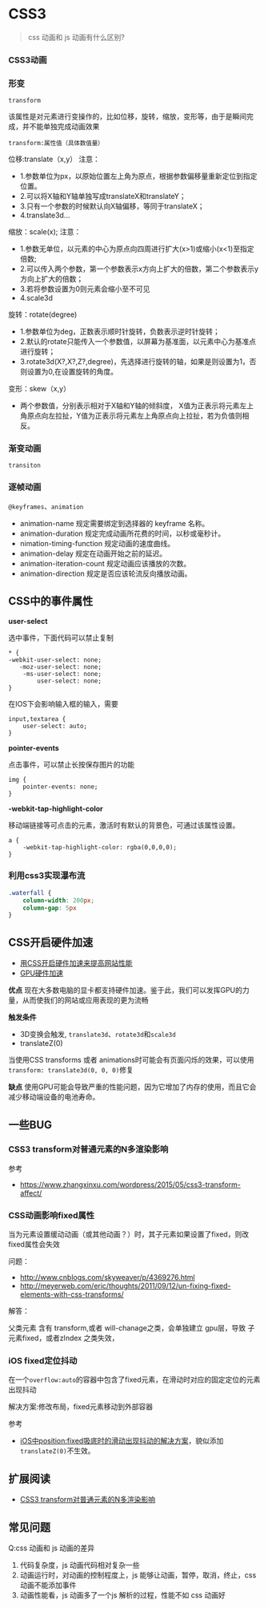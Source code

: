 CSS3
===
> css 动画和 js 动画有什么区别?

### CSS3动画

### 形变
`transform`

该属性是对元素进行变操作的，比如位移，旋转，缩放，变形等，由于是瞬间完成，并不能单独完成动画效果
```
transform:属性值（具体数值量）
```

位移:translate（x,y）
注意：
* 1.参数单位为px，以原始位置左上角为原点，根据参数偏移量重新定位到指定位置。
* 2.可以将X轴和Y轴单独写成translateX和translateY；
* 3.只有一个参数的时候默认向X轴偏移，等同于translateX；
* 4.translate3d...

缩放：scale(x);
注意：
* 1.参数无单位，以元素的中心为原点向四周进行扩大(x>1)或缩小(x<1)至指定倍数;
* 2.可以传入两个参数，第一个参数表示x方向上扩大的倍数，第二个参数表示y方向上扩大的倍数；
* 3.若将参数设置为0则元素会缩小至不可见
* 4.scale3d

旋转：rotate(degree)  
* 1.参数单位为deg，正数表示顺时针旋转，负数表示逆时针旋转；
* 2.默认的rotate只能传入一个参数值，以屏幕为基准面，以元素中心为基准点进行旋转；
* 3.rotate3d(X?,X?,Z?,degree)，先选择进行旋转的轴，如果是则设置为1，否则设置为0,在设置旋转的角度。

变形：skew（x,y）
* 两个参数值，分别表示相对于X轴和Y轴的倾斜度， X值为正表示将元素左上角原点向左拉扯，Y值为正表示将元素左上角原点向上拉扯，若为负值则相反。

### 渐变动画
`transiton`

### 逐帧动画
`@keyframes`、`animation`
* animation-name	规定需要绑定到选择器的 keyframe 名称。
* animation-duration	规定完成动画所花费的时间，以秒或毫秒计。
* nimation-timing-function	规定动画的速度曲线。
* animation-delay	规定在动画开始之前的延迟。
* animation-iteration-count	规定动画应该播放的次数。
* animation-direction	规定是否应该轮流反向播放动画。

## CSS中的事件属性
**user-select**

选中事件，下面代码可以禁止复制
```
* {
-webkit-user-select: none;
   -moz-user-select: none;
    -ms-user-select: none;
        user-select: none;
}
```
在IOS下会影响输入框的输入，需要
```
input,textarea {
    user-select: auto;
}
```

**pointer-events**

点击事件，可以禁止长按保存图片的功能
```
img { 
    pointer-events: none; 
}
```

**-webkit-tap-highlight-color**

移动端链接等可点击的元素，激活时有默认的背景色，可通过该属性设置。
```
a {
    -webkit-tap-highlight-color: rgba(0,0,0,0);
}
```

### 利用css3实现瀑布流

```css
.waterfall {
    column-width: 200px;
    column-gap: 5px
}
```

## CSS开启硬件加速
* [用CSS开启硬件加速来提高网站性能](https://www.cnblogs.com/PeunZhang/p/3510083.html)
* [GPU硬件加速](https://www.cnblogs.com/chenlogin/p/5834593.html)

**优点**
现在大多数电脑的显卡都支持硬件加速。鉴于此，我们可以发挥GPU的力量，从而使我们的网站或应用表现的更为流畅

**触发条件**
* 3D变换会触发, `translate3d`、`rotate3d`和`scale3d`
* translateZ(0)

当使用CSS transforms 或者 animations时可能会有页面闪烁的效果，可以使用`transform: translate3d(0, 0, 0)`修复

**缺点**
使用GPU可能会导致严重的性能问题，因为它增加了内存的使用，而且它会减少移动端设备的电池寿命。

## 一些BUG

### CSS3 transform对普通元素的N多渲染影响

参考
* https://www.zhangxinxu.com/wordpress/2015/05/css3-transform-affect/

### CSS动画影响fixed属性
当为元素设置缓动动画（或其他动画？）时，其子元素如果设置了fixed，则改fixed属性会失效

问题：
* http://www.cnblogs.com/skyweaver/p/4369276.html
* http://meyerweb.com/eric/thoughts/2011/09/12/un-fixing-fixed-elements-with-css-transforms/

解答：

父类元素 含有 transform,或者 will-chanage之类，会单独建立 gpu层，导致 子元素fixed，或者zIndex 之类失效，

###  iOS fixed定位抖动
在一个`overflow:auto`的容器中包含了fixed元素，在滑动时对应的固定定位的元素出现抖动

解决方案:修改布局，fixed元素移动到外部容器

参考
* [iOS中position:fixed吸底时的滑动出现抖动的解决方案](https://blog.csdn.net/sinat_22209293/article/details/80854509)，貌似添加`translateZ(0)`不生效。

## 扩展阅读
* [CSS3 transform对普通元素的N多渲染影响](https://www.zhangxinxu.com/wordpress/2015/05/css3-transform-affect/)

## 常见问题
Q:css 动画和 js 动画的差异

1. 代码复杂度，js 动画代码相对复杂一些
2. 动画运行时，对动画的控制程度上，js 能够让动画，暂停，取消，终止，css动画不能添加事件
3. 动画性能看，js 动画多了一个js 解析的过程，性能不如 css 动画好

